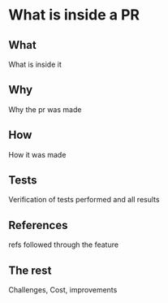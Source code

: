 # What is inside a PR
## What
What is inside it
## Why
Why the pr was made
## How
How it was made
## Tests
Verification of tests performed and all results
## References
refs followed through the feature
## The rest
Challenges, Cost, improvements